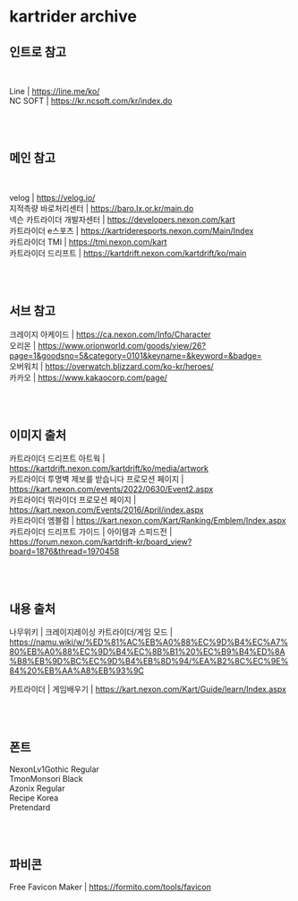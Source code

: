 # kartrider archive

## 인트로 참고
<br/>

Line | https://line.me/ko/<br/>
NC SOFT | https://kr.ncsoft.com/kr/index.do

<br/><br/>

## 메인 참고
<br/>

velog | https://velog.io/<br/>
지적측량 바로처리센터 | https://baro.lx.or.kr/main.do<br/>
넥슨 카트라이더 개발자센터 | https://developers.nexon.com/kart<br/>
카트라이더 e스포츠 | https://kartrideresports.nexon.com/Main/Index<br/>
카트라이더 TMI | https://tmi.nexon.com/kart<br/>
카트라이더 드리프트 | https://kartdrift.nexon.com/kartdrift/ko/main

<br/><br/>

## 서브 참고

크레이지 아케이드 | https://ca.nexon.com/Info/Character<br/>
오리온 | https://www.orionworld.com/goods/view/26?page=1&goodsno=5&category=0101&keyname=&keyword=&badge=
<br/>
오버워치 | https://overwatch.blizzard.com/ko-kr/heroes/<br/>
카카오 | https://www.kakaocorp.com/page/

<br/><br/>

## 이미지 출처

카트라이더 드리프트 아트웍 
| https://kartdrift.nexon.com/kartdrift/ko/media/artwork<br/>
카트라이더 투명벽 제보를 받습니다 프로모션 페이지 | https://kart.nexon.com/events/2022/0630/Event2.aspx<br/>
카트라이더 뛰라이더 프로모션 페이지 | https://kart.nexon.com/Events/2016/April/index.aspx<br/>
카트라이더 엠블럼 | https://kart.nexon.com/Kart/Ranking/Emblem/Index.aspx<br/>
카트라이더 드리프트 가이드 | 아이템과 스피드전 | https://forum.nexon.com/kartdrift-kr/board_view?board=1876&thread=1970458

<br/><br/>

## 내용 출처
나무위키 | 크레이지레이싱 카트라이더/게임 모드 | https://namu.wiki/w/%ED%81%AC%EB%A0%88%EC%9D%B4%EC%A7%80%EB%A0%88%EC%9D%B4%EC%8B%B1%20%EC%B9%B4%ED%8A%B8%EB%9D%BC%EC%9D%B4%EB%8D%94/%EA%B2%8C%EC%9E%84%20%EB%AA%A8%EB%93%9C

카트라이더 | 게임배우기 |
https://kart.nexon.com/Kart/Guide/learn/Index.aspx

<br/><br/>

## 폰트

NexonLv1Gothic Regular<br/>
TmonMonsori Black<br/>
Azonix Regular<br/>
Recipe Korea<br/>
Pretendard

<br/><br/>

## 파비콘

Free Favicon Maker | https://formito.com/tools/favicon